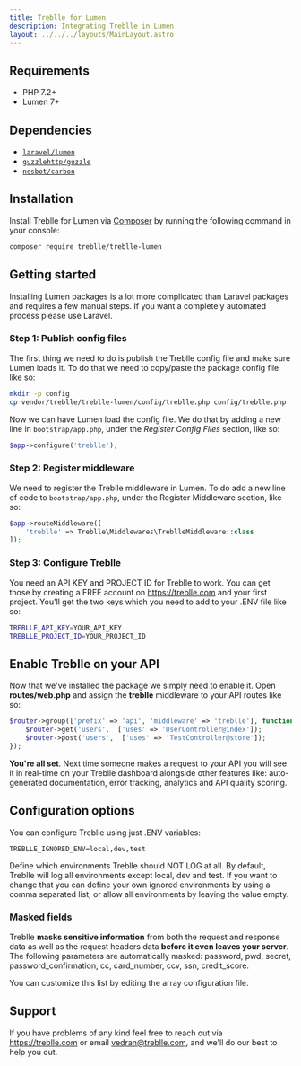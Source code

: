 ```yaml
---
title: Treblle for Lumen
description: Integrating Treblle in Lumen
layout: ../../../layouts/MainLayout.astro
---
```


## Requirements

- PHP 7.2+
- Lumen 7+

## Dependencies

- [`laravel/lumen`](https://packagist.org/packages/laravel/lumen)
- [`guzzlehttp/guzzle`](https://packagist.org/packages/guzzlehttp/guzzle)
- [`nesbot/carbon`](https://packagist.org/packages/nesbot/carbon)

## Installation

Install Treblle for Lumen via [Composer](http://getcomposer.org/) by running the following command in your console:

```bash
composer require treblle/treblle-lumen
```

## Getting started

Installing Lumen packages is a lot more complicated than Laravel packages and requires a few manual steps. If you want a completely automated process please use Laravel.

### Step 1: Publish config files

The first thing we need to do is publish the Treblle config file and make sure Lumen loads it. To do that we need to copy/paste the package config file like so:

```bash
mkdir -p config
cp vendor/treblle/treblle-lumen/config/treblle.php config/treblle.php
```

Now we can have Lumen load the config file. We do that by adding a new line in `bootstrap/app.php`, under the _Register Config Files_ section, like so:

```php
$app->configure('treblle');
```

### Step 2: Register middleware

We need to register the Treblle middleware in Lumen. To do add a new line of code to `bootstrap/app.php`, under the Register Middleware section, like so:

```php
$app->routeMiddleware([
    'treblle' => Treblle\Middlewares\TreblleMiddleware::class
]);
```

### Step 3: Configure Treblle

You need an API KEY and PROJECT ID for Treblle to work. You can get those by creating a FREE account on <https://treblle.com> and your first project. You'll get the two keys which you need to add to your .ENV file like so:

```bash
TREBLLE_API_KEY=YOUR_API_KEY
TREBLLE_PROJECT_ID=YOUR_PROJECT_ID
```

## Enable Treblle on your API

Now that we've installed the package we simply need to enable it. Open **routes/web.php** and assign the **treblle** middleware to your API routes like so:

```php
$router->group(['prefix' => 'api', 'middleware' => 'treblle'], function () use ($router) {
    $router->get('users',  ['uses' => 'UserController@index']);
    $router->post('users',  ['uses' => 'TestController@store']);
});
```

**You're all set**. Next time someone makes a request to your API you will see it in real-time on your Treblle dashboard
alongside other features like: auto-generated documentation, error tracking, analytics and API quality scoring.

## Configuration options

You can configure Treblle using just .ENV variables:

```shell
TREBLLE_IGNORED_ENV=local,dev,test
```

Define which environments Treblle should NOT LOG at all. By default, Treblle will log all environments except local, dev
and test. If you want to change that you can define your own ignored environments by using a comma separated list, or
allow all environments by leaving the value empty.

### Masked fields

Treblle **masks sensitive information** from both the request and response data as well as the request headers data
**before it even leaves your server**. The following parameters are automatically masked: password, pwd, secret,
password_confirmation, cc, card_number, ccv, ssn, credit_score.

You can customize this list by editing the array configuration file.

## Support

If you have problems of any kind feel free to reach out via <https://treblle.com> or email vedran@treblle.com, and we'll
do our best to help you out.
